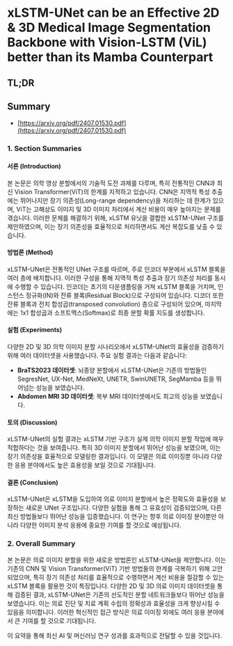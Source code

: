 # xLSTM-UNet can be an Effective 2D & 3D Medical Image Segmentation Backbone with Vision-LSTM (ViL) better than its Mamba Counterpart
## TL;DR
## Summary
- [https://arxiv.org/pdf/2407.01530.pdf](https://arxiv.org/pdf/2407.01530.pdf)

### 1. Section Summaries

#### 서론 (Introduction)
본 논문은 의학 영상 분할에서의 기술적 도전 과제를 다루며, 특히 전통적인 CNN과 최신 Vision Transformer(ViT)의 한계를 지적하고 있습니다. CNN은 지역적 특성 추출에는 뛰어나지만 장기 의존성(Long-range dependency)을 처리하는 데 한계가 있으며, ViT는 고해상도 이미지 및 3D 이미지 처리에서 계산 비용이 매우 높아지는 문제를 겪습니다. 이러한 문제를 해결하기 위해, xLSTM 유닛을 결합한 xLSTM-UNet 구조를 제안하였으며, 이는 장기 의존성을 효율적으로 처리하면서도 계산 복잡도를 낮출 수 있습니다.

#### 방법론 (Method)
xLSTM-UNet은 전통적인 UNet 구조를 따르며, 주로 인코더 부분에서 xLSTM 블록을 여러 층에 배치합니다. 이러한 구성을 통해 지역적 특성 추출과 장기 의존성 처리를 동시에 수행할 수 있습니다. 인코더는 초기의 다운샘플링을 거쳐 xLSTM 블록을 거치며, 인스턴스 정규화(IN)와 잔류 블록(Residual Block)으로 구성되어 있습니다. 디코더 또한 잔류 블록과 전치 합성곱(transposed convolution) 층으로 구성되어 있으며, 마지막에는 1x1 합성곱과 소프트맥스(Softmax)로 최종 분할 확률 지도를 생성합니다.

#### 실험 (Experiments)
다양한 2D 및 3D 의학 이미지 분할 시나리오에서 xLSTM-UNet의 효율성을 검증하기 위해 여러 데이터셋을 사용했습니다. 주요 실험 결과는 다음과 같습니다:
- **BraTS2023 데이터셋**: 뇌종양 분할에서 xLSTM-UNet은 기존의 방법들인 SegresNet, UX-Net, MedNeXt, UNETR, SwinUNETR, SegMamba 등을 뛰어넘는 성능을 보였습니다.
- **Abdomen MRI 3D 데이터셋**: 복부 MRI 데이터셋에서도 최고의 성능을 보였습니다.

#### 토의 (Discussion)
xLSTM-UNet의 실험 결과는 xLSTM 기반 구조가 실제 의학 이미지 분할 작업에 매우 적합하다는 것을 보여줍니다. 특히 3D 이미지 분할에서 뛰어난 성능을 보였으며, 이는 장기 의존성을 효율적으로 모델링한 결과입니다. 이 모델은 의료 이미징뿐 아니라 다양한 응용 분야에서도 높은 효용성을 보일 것으로 기대됩니다.

#### 결론 (Conclusion)
xLSTM-UNet은 xLSTM을 도입하여 의료 이미지 분할에서 높은 정확도와 효율성을 보장하는 새로운 UNet 구조입니다. 다양한 실험을 통해 그 유효성이 검증되었으며, 다른 최신 방법들보다 뛰어난 성능을 입증했습니다. 이 연구는 향후 의료 이미징 분야뿐만 아니라 다양한 이미지 분석 응용에 중요한 기여를 할 것으로 예상됩니다.

### 2. Overall Summary
본 논문은 의료 이미지 분할을 위한 새로운 방법론인 xLSTM-UNet을 제안합니다. 이는 기존의 CNN 및 Vision Transformer(ViT) 기반 방법들의 한계를 극복하기 위해 고안되었으며, 특히 장기 의존성 처리를 효율적으로 수행하면서 계산 비용을 절감할 수 있는 xLSTM 블록을 활용한 것이 특징입니다. 다양한 2D 및 3D 의료 이미지 데이터셋을 통해 검증된 결과, xLSTM-UNet은 기존의 선도적인 분할 네트워크들보다 뛰어난 성능을 보였습니다. 이는 의료 진단 및 치료 계획 수립의 정확성과 효율성을 크게 향상시킬 수 있음을 의미합니다. 이러한 혁신적인 접근 방식은 의료 이미징 외에도 여러 응용 분야에서 큰 기여를 할 것으로 기대됩니다.

이 요약을 통해 최신 AI 및 머신러닝 연구 성과를 효과적으로 전달할 수 있을 것입니다.
